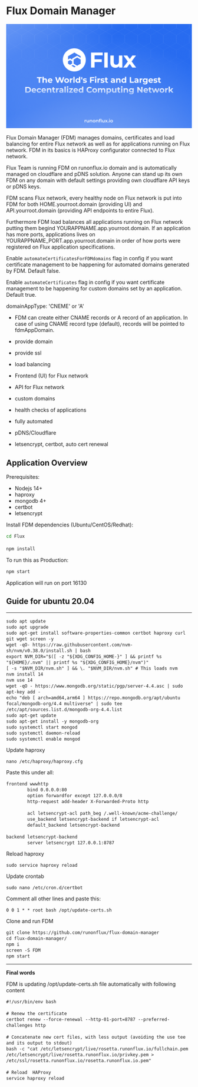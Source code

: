 # Flux Domain Manager

![Flux.png](https://raw.githubusercontent.com/RunOnFlux/flux/master/flux_banner.png)

Flux Domain Manager (FDM) manages domains, certificates and load balancing for entire Flux network as well as for applications running on Flux network. FDM in its basics is HAProxy configurator connected to Flux network.

Flux Team is running FDM on runonflux.io domain and is automatically managed on cloudflare and pDNS solution. Anyone can stand up its own FDM on any domain with default settings providing own cloudflare API keys or pDNS keys.

FDM scans Flux network, every healthy node on Flux network is put into FDM for both HOME.yourroot.domain (providing UI) and API.yourroot.domain (providing API endpoints to entire Flux).

Furthermore FDM load balances all applications running on Flux network putting them begind YOURAPPNAME.app.yourroot.domain. If an application has more ports, applications lives on YOURAPPNAME_PORT.app.yourroot.domain in order of how ports were registered on Flux application specifications.

Enable `automateCertificatesForFDMdomains` flag in config if you want certificate management to be happening for automated domains generated by FDM. Default false.

Enable `automateCertificates` flag in config if you want certificate management to be happening for custom domains set by an application. Default true.

domainAppType: 'CNEME' or 'A'
- FDM can create either CNAME records or A record of an application. In case of using CNAME record type (default), records will be pointed to fdmAppDomain.

-   provide domain
-   provide ssl
-   load balancing
-   Frontend (UI) for Flux network
-   API for Flux network
-   custom domains
-   health checks of applications
-   fully automated
-   pDNS/Cloudflare
-   letsencrypt, certbot, auto cert renewal

## Application Overview

Prerequisites: 
- Nodejs 14+
- haproxy
- mongodb 4+
- certbot
- letsencrypt


Install FDM dependencies (Ubuntu/CentOS/Redhat):

```bash
cd Flux

npm install
```

To run this as Production:

```bash
npm start
```

Application will run on port 16130

## Guide for ubuntu 20.04

* * *

    sudo apt update
    sudo apt upgrade
    sudo apt-get install software-properties-common certbot haproxy curl git wget screen -y
    wget -qO- https://raw.githubusercontent.com/nvm-sh/nvm/v0.38.0/install.sh | bash
    export NVM_DIR="$([ -z "${XDG_CONFIG_HOME-}" ] && printf %s "${HOME}/.nvm" || printf %s "${XDG_CONFIG_HOME}/nvm")"
    [ -s "$NVM_DIR/nvm.sh" ] && \. "$NVM_DIR/nvm.sh" # This loads nvm
    nvm install 14
    nvm use 14
    wget -qO - https://www.mongodb.org/static/pgp/server-4.4.asc | sudo apt-key add -
    echo "deb [ arch=amd64,arm64 ] https://repo.mongodb.org/apt/ubuntu focal/mongodb-org/4.4 multiverse" | sudo tee /etc/apt/sources.list.d/mongodb-org-4.4.list
    sudo apt-get update
    sudo apt-get install -y mongodb-org
    sudo systemctl start mongod
    sudo systemctl daemon-reload
    sudo systemctl enable mongod

Update haproxy

    nano /etc/haproxy/haproxy.cfg

Paste this under all:

    frontend wwwhttp
            bind 0.0.0.0:80
            option forwardfor except 127.0.0.0/8
            http-request add-header X-Forwarded-Proto http

            acl letsencrypt-acl path_beg /.well-known/acme-challenge/
            use_backend letsencrypt-backend if letsencrypt-acl
            default_backend letsencrypt-backend

    backend letsencrypt-backend
            server letsencrypt 127.0.0.1:8787

Reload haproxy

    sudo service haproxy reload

Update crontab

    sudo nano /etc/cron.d/certbot

Comment all other lines and paste this:

    0 0 1 * * root bash /opt/update-certs.sh

Clone and run FDM

    git clone https://github.com/runonflux/flux-domain-manager
    cd flux-domain-manager/
    npm i
    screen -S FDM
    npm start

* * *

**Final words**

FDM is updating /opt/update-certs.sh file automatically with following content

    #!/usr/bin/env bash

    # Renew the certificate
    certbot renew --force-renewal --http-01-port=8787 --preferred-challenges http

    # Concatenate new cert files, with less output (avoiding the use tee and its output to stdout)
    bash -c "cat /etc/letsencrypt/live/rosetta.runonflux.io/fullchain.pem /etc/letsencrypt/live/rosetta.runonflux.io/privkey.pem > /etc/ssl/rosetta.runonflux.io/rosetta.runonflux.io.pem"

    # Reload  HAProxy
    service haproxy reload

